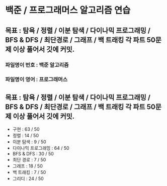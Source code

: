 
# 백준 / 프로그래머스 알고리즘 연습

## 목표 : 탐욕 / 정렬 / 이분 탐색 / 다이나믹 프로그래밍 / BFS & DFS / 최단경로 / 그래프 / 백 트래킹  각 파트 50문제 이상 풀어서 깃에 커밋.

### 파일명이 번호 : 백준 알고리즘
### 파일명이 영어 : 프로그래머스


## 목표 : 탐욕 / 정렬 / 이분 탐색 / 다이나믹 프로그래밍 / BFS & DFS / 최단경로 / 그래프 / 백 트래킹  각 파트 50문제 이상 풀어서 깃에 커밋.


- 구현              : 63 / 50
- 정렬              : 14 / 50
- 이분 탐색          : 9 / 50
- 다이나믹 프로그래밍   : 64 / 50
- BFS & DFS        : 30 / 50
- 최단 경로          : 7 / 50
- 그래프             : 18 / 50
- 백 트래킹          : 7 / 50
- 그리디             : 24 / 50

